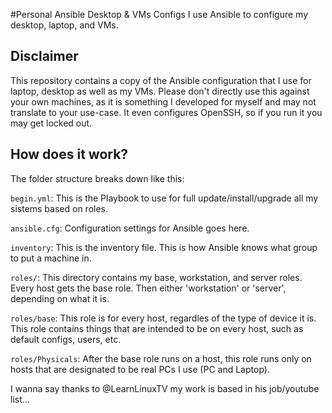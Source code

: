 #Personal Ansible Desktop & VMs Configs
I use Ansible to configure my desktop, laptop, and VMs.

## Disclaimer
This repository contains a copy of the Ansible configuration that I use for laptop, desktop as well as my VMs.
Please don't directly use this against your own machines, as it is something I developed for myself and may not translate to your use-case. 
It even configures OpenSSH, so if you run it you may get locked out.

## How does it work?
The folder structure breaks down like this:

`begin.yml`: This is the Playbook to use for full update/install/upgrade all my sistems based on roles.

`ansible.cfg`: Configuration settings for Ansible goes here.

`inventory`: This is the inventory file. This is how Ansible knows what group to put a machine in.

`roles/`: This directory contains my base, workstation, and server roles. Every host gets the base role. Then either 'workstation' or 'server', depending on what it is.

`roles/base`: This role is for every host, regardles of the type of device it is. This role contains things that are intended to be on every host, such as default configs, users, etc.

`roles/Physicals`: After the base role runs on a host, this role runs only on hosts that are designated to be real PCs I use (PC and Laptop).

I wanna say thanks to @LearnLinuxTV my work is based in his job/youtube list...
